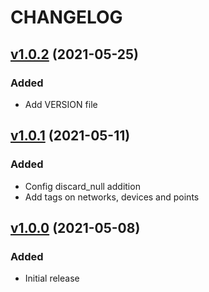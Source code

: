 # CHANGELOG
## [v1.0.2](https://github.com/NubeIO/rubix-service/tree/v1.0.2) (2021-05-25)
### Added
- Add VERSION file

## [v1.0.1](https://github.com/NubeIO/rubix-service/tree/v1.0.1) (2021-05-11)
### Added
- Config discard_null addition
- Add tags on networks, devices and points

## [v1.0.0](https://github.com/NubeIO/rubix-service/tree/v1.0.0) (2021-05-08)
### Added
- Initial release
